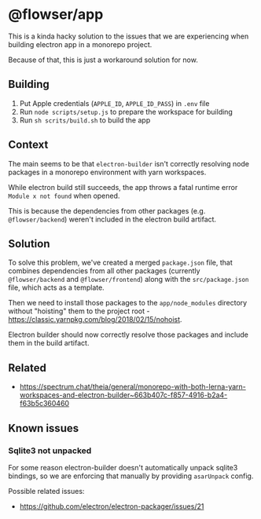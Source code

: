 # @flowser/app

This is a kinda hacky solution to the issues that we are experiencing when building electron app in a monorepo project.

Because of that, this is just a workaround solution for now.

## Building

1. Put Apple credentials (`APPLE_ID`, `APPLE_ID_PASS`) in `.env` file
2. Run `node scripts/setup.js` to prepare the workspace for building
3. Run `sh scrits/build.sh` to build the app 


## Context

The main seems to be that `electron-builder` isn't correctly resolving node packages in a monorepo environment with yarn workspaces.

While electron build still succeeds, the app throws a fatal runtime error `Module x not found` when opened.

This is because the dependencies from other packages (e.g. `@flowser/backend`) weren't included in the electron build artifact. 

## Solution

To solve this problem, we've created a merged `package.json` file, that combines dependencies from all other packages (currently `@flowser/backend` and `@flowser/frontend`) 
along with the `src/package.json` file, which acts as a template.

Then we need to install those packages to the `app/node_modules` directory without "hoisting" them to the project root - https://classic.yarnpkg.com/blog/2018/02/15/nohoist.

Electron builder should now correctly resolve those packages and include them in the build artifact.

## Related

- https://spectrum.chat/theia/general/monorepo-with-both-lerna-yarn-workspaces-and-electron-builder~663b407c-f857-4916-b2a4-f63b5c360460

## Known issues

### Sqlite3 not unpacked
For some reason electron-builder doesn't automatically unpack sqlite3 bindings,
so we are enforcing that manually by providing `asarUnpack` config.

Possible related issues:
- https://github.com/electron/electron-packager/issues/21
